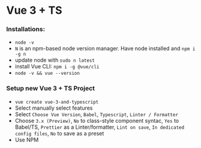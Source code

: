 # Vue 3 + TS

### Installations:

- `node -v`
- `N` is an npm-based node version manager. Have node installed and `npm i -g n`
- update node with `sudo n latest`
- install Vue CLI: `npm i -g @vue/cli`
- `node -v && vue --version`

### Setup new Vue 3 + TS Project

- `vue create vue-3-and-typescript`
- Select manually select features
- Select `Choose Vue Version`, `Babel`, `Typescript`, `Linter / Formatter`
- Choose `3.x (Preview)`, `No` to class-style component syntac, `Yes` to Babel/TS, `Prettier` as a Linter/formatter, `Lint on save`, `In dedicated config files`, `No` to save as a preset
- Use NPM
